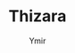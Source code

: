 ---
author: Ymir
created_at: '2012-09-25T16:18:54Z'
id: Thizara
links:
  category:
  - Alvvänner
  - Heligare än du
  - Rollpersoner
  - Work in progress
title: Thizara
---
